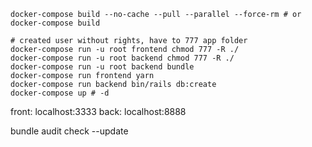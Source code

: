 ```
docker-compose build --no-cache --pull --parallel --force-rm # or docker-compose build

# created user without rights, have to 777 app folder
docker-compose run -u root frontend chmod 777 -R ./
docker-compose run -u root backend chmod 777 -R ./
docker-compose run -u root backend bundle
docker-compose run frontend yarn
docker-compose run backend bin/rails db:create
docker-compose up # -d
```

front: localhost:3333
back: localhost:8888

bundle audit check --update
